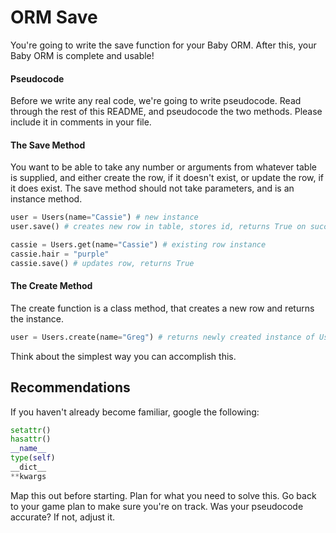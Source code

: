 ORM Save
========

You're going to write the save function for your Baby ORM. After this, your Baby ORM is complete and usable!

#### Pseudocode

Before we write any real code, we're going to write pseudocode. Read through the rest of this README, and pseudocode the two methods. Please include it in comments in your file.

#### The Save Method

You want to be able to take any number or arguments from whatever table is supplied, and either create the row, if it doesn't exist, or update the row, if it does exist. The save method should not take parameters, and is an instance method.
```py
user = Users(name="Cassie") # new instance
user.save() # creates new row in table, stores id, returns True on success

cassie = Users.get(name="Cassie") # existing row instance
cassie.hair = "purple"
cassie.save() # updates row, returns True
```

#### The Create Method

The create function is a class method, that creates a new row and returns the instance.
```py
user = Users.create(name="Greg") # returns newly created instance of User class
```
Think about the simplest way you can accomplish this.


Recommendations
---------------

If you haven't already become familiar, google the following:
```py
setattr()
hasattr()
__name__
type(self)
__dict__
**kwargs
```
Map this out before starting. Plan for what you need to solve this.
Go back to your game plan to make sure you're on track. Was your pseudocode accurate? If not, adjust it.
